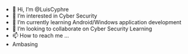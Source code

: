 - 👋 Hi, I’m @LuisCyphre
- 👀 I’m interested in Cyber Security
- 🌱 I’m currently learning Android/Windows application development
- 💞️ I’m looking to collaborate on Cyber Security Learning
- 📫 How to reach me ...
- Ambasing 
<!---
LuisCyphre/LuisCyphre is a ✨ special ✨ repository because its `README.md` (this file) appears on your GitHub profile.
You can click the Preview link to take a look at your changes.
--->
